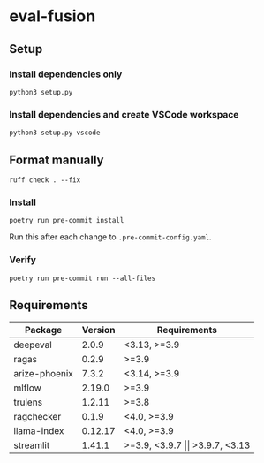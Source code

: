 # eval-fusion

## Setup

### Install dependencies only
`python3 setup.py`

### Install dependencies and create VSCode workspace
`python3 setup.py vscode`

## Format manually
`ruff check . --fix`

### Install
`poetry run pre-commit install`

Run this after each change to `.pre-commit-config.yaml`.

### Verify
`poetry run pre-commit run --all-files`

## Requirements
| Package         | Version   | Requirements                                          |
|-----------------|-----------|-------------------------------------------------------|
| deepeval        | 2.0.9     | <3.13, >=3.9                                          |
| ragas           | 0.2.9     | >=3.9                                                 |
| arize-phoenix   | 7.3.2     | <3.14, >=3.9                                          |
| mlflow          | 2.19.0    | >=3.9                                                 |
| trulens         | 1.2.11    | >=3.8                                                 |
| ragchecker      | 0.1.9     | <4.0, >=3.9                                           |
| llama-index     | 0.12.17   | <4.0, >=3.9                                           |
| streamlit       | 1.41.1    | >=3.9, <3.9.7 \|\| >3.9.7, <3.13                      |